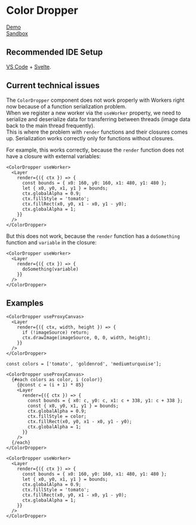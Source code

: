 # Color Dropper

[Demo](https://color-dropper-ivory.vercel.app/) \
[Sandbox](https://stackblitz.com/~/github.com/rejth/color-dropper/)

## Recommended IDE Setup

[VS Code](https://code.visualstudio.com/) + [Svelte](https://marketplace.visualstudio.com/items?itemName=svelte.svelte-vscode).

## Current technical issues

The `ColorDropper` component does not work properly with Workers right now because of a function serialization problem. \
When we register a new worker via the `useWorker` property, we need to serialize and deserialize data for transferring between threads (image data back to the main thread frequently). \
This is where the problem with `render` functions and their closures comes up. Serialization works correctly only for functions without closures.

For example, this works correctly, because the `render` function does not have a closure with external variables:

```svelte
<ColorDropper useWorker>
  <Layer
    render={({ ctx }) => {
      const bounds = { x0: 160, y0: 160, x1: 480, y1: 480 };
      let { x0, y0, x1, y1 } = bounds;
      ctx.globalAlpha = 0.9;
      ctx.fillStyle = 'tomato';
      ctx.fillRect(x0, y0, x1 - x0, y1 - y0);
      ctx.globalAlpha = 1;
    }}
  />
</ColorDropper>
```

But this does not work, because the `render` function has a `doSomething` function and `variable` in the closure:

```svelte
<ColorDropper useWorker>
  <Layer
    render={({ ctx }) => {
      doSomething(variable)
    }}
  />
</ColorDropper>
```

## Examples

```svelte
<ColorDropper useProxyCanvas>
  <Layer
    render={({ ctx, width, height }) => {
      if (!imageSource) return;
      ctx.drawImage(imageSource, 0, 0, width, height);
    }}
  />
</ColorDropper>
```

```svelte
const colors = ['tomato', 'goldenrod', 'mediumturquoise'];

<ColorDropper useProxyCanvas>
  {#each colors as color, i (color)}
    {@const c = (i + 1) * 85}
    <Layer
      render={({ ctx }) => {
        const bounds = { x0: c, y0: c, x1: c + 338, y1: c + 338 };
        const { x0, y0, x1, y1 } = bounds;
        ctx.globalAlpha = 0.9;
        ctx.fillStyle = color;
        ctx.fillRect(x0, y0, x1 - x0, y1 - y0);
        ctx.globalAlpha = 1;
      }}
    />
  {/each}
</ColorDropper>
```

```svelte
<ColorDropper useWorker>
  <Layer
    render={({ ctx }) => {
      const bounds = { x0: 160, y0: 160, x1: 480, y1: 480 };
      let { x0, y0, x1, y1 } = bounds;
      ctx.globalAlpha = 0.9;
      ctx.fillStyle = 'tomato';
      ctx.fillRect(x0, y0, x1 - x0, y1 - y0);
      ctx.globalAlpha = 1;
    }}
  />
</ColorDropper>
```
